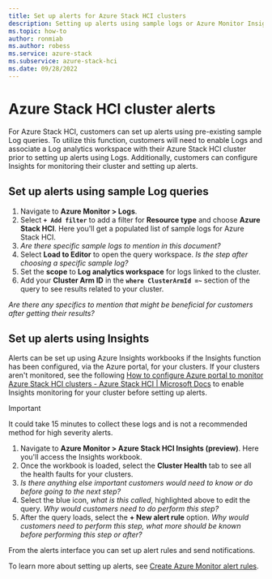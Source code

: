 ```yaml
---
title: Set up alerts for Azure Stack HCI clusters
description: Setting up alerts using sample logs or Azure Monitor Insights workbooks.
ms.topic: how-to
author: ronmiab
ms.author: robess
ms.service: azure-stack
ms.subservice: azure-stack-hci
ms.date: 09/28/2022
---
```


# Azure Stack HCI cluster alerts

For Azure Stack HCI, customers can set up alerts using pre-existing sample Log queries. To utilize this function, customers will need to enable Logs and associate a Log analytics workspace with their Azure Stack HCI cluster prior to setting up alerts using Logs. Additionally, customers can configure Insights for monitoring their cluster and setting up alerts.

## Set up alerts using sample Log queries

1. Navigate to **Azure Monitor > Logs**.
2. Select **`+ Add filter`** to add a filter for **Resource type** and choose **Azure Stack HCI**. Here you'll get a populated list of sample logs for Azure Stack HCI.
3. *Are there specific sample logs to mention in this document?*
4. Select **Load to Editor** to open the query workspace. *Is the step after choosing a specific sample log?*
5. Set the **scope** to **Log analytics workspace** for logs linked to the cluster.
6. Add your **Cluster Arm ID** in the **`where ClusterArmId =~`** section of the query to see results related to your cluster.

*Are there any specifics to mention that might be beneficial for customers after getting their results?*

## Set up alerts using Insights

Alerts can be set up using Azure Insights workbooks if the Insights function has been configured, via the Azure portal, for your clusters. If your clusters aren't monitored, see the following [How to configure Azure portal to monitor Azure Stack HCI clusters - Azure Stack HCI | Microsoft Docs](./alerts-insights-logs.md) to enable Insights monitoring for your cluster before setting up alerts.

> [!IMPORTANT]
> It could take 15 minutes to collect these logs and is not a recommended method for high severity alerts.

1. Navigate to **Azure Monitor > Azure Stack HCI Insights (preview)**. Here you'll access the Insights workbook.
2. Once the workbook is loaded, select the **Cluster Health** tab to see all the health faults for your clusters.
3. *Is there anything else important customers would need to know or do before going to the next step?*
4. Select the blue icon, *what is this called*, highlighted above to edit the query. *Why would customers need to do perform this step?*
5. After the query loads, select the **+ New alert rule** option. *Why would customers need to perform this step, what more should be known before performing this step or after?*

From the alerts interface you can set up alert rules and send notifications.

To learn more about setting up alerts, see [Create Azure Monitor alert rules](/azure/azure-monitor/alerts/alerts-create-new-alert-rule).
